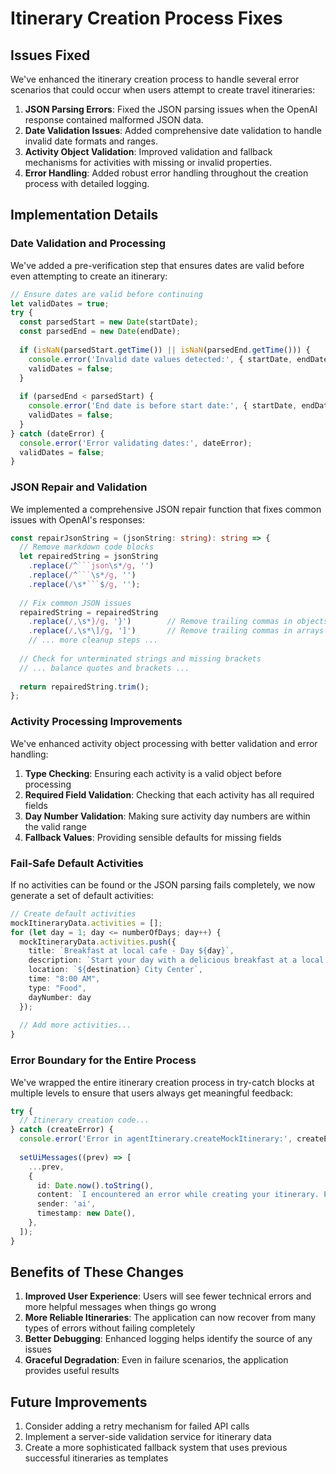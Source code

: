 # Itinerary Creation Process Fixes

## Issues Fixed

We've enhanced the itinerary creation process to handle several error scenarios that could occur when users attempt to create travel itineraries:

1. **JSON Parsing Errors**: Fixed the JSON parsing issues when the OpenAI response contained malformed JSON data.
2. **Date Validation Issues**: Added comprehensive date validation to handle invalid date formats and ranges.
3. **Activity Object Validation**: Improved validation and fallback mechanisms for activities with missing or invalid properties.
4. **Error Handling**: Added robust error handling throughout the creation process with detailed logging.

## Implementation Details

### Date Validation and Processing

We've added a pre-verification step that ensures dates are valid before even attempting to create an itinerary:

```typescript
// Ensure dates are valid before continuing
let validDates = true;
try {
  const parsedStart = new Date(startDate);
  const parsedEnd = new Date(endDate);
  
  if (isNaN(parsedStart.getTime()) || isNaN(parsedEnd.getTime())) {
    console.error('Invalid date values detected:', { startDate, endDate });
    validDates = false;
  }
  
  if (parsedEnd < parsedStart) {
    console.error('End date is before start date:', { startDate, endDate });
    validDates = false;
  }
} catch (dateError) {
  console.error('Error validating dates:', dateError);
  validDates = false;
}
```

### JSON Repair and Validation

We implemented a comprehensive JSON repair function that fixes common issues with OpenAI's responses:

```typescript
const repairJsonString = (jsonString: string): string => {
  // Remove markdown code blocks
  let repairedString = jsonString
    .replace(/^```json\s*/g, '')
    .replace(/^```\s*/g, '')
    .replace(/\s*```$/g, '');
    
  // Fix common JSON issues
  repairedString = repairedString
    .replace(/,\s*}/g, '}')        // Remove trailing commas in objects
    .replace(/,\s*\]/g, ']')       // Remove trailing commas in arrays
    // ... more cleanup steps ...
    
  // Check for unterminated strings and missing brackets
  // ... balance quotes and brackets ...
  
  return repairedString.trim();
};
```

### Activity Processing Improvements

We've enhanced activity object processing with better validation and error handling:

1. **Type Checking**: Ensuring each activity is a valid object before processing
2. **Required Field Validation**: Checking that each activity has all required fields
3. **Day Number Validation**: Making sure activity day numbers are within the valid range
4. **Fallback Values**: Providing sensible defaults for missing fields

### Fail-Safe Default Activities

If no activities can be found or the JSON parsing fails completely, we now generate a set of default activities:

```typescript
// Create default activities
mockItineraryData.activities = [];
for (let day = 1; day <= numberOfDays; day++) {
  mockItineraryData.activities.push({
    title: `Breakfast at local cafe - Day ${day}`,
    description: `Start your day with a delicious breakfast at a local cafe in ${destination}.`,
    location: `${destination} City Center`,
    time: "8:00 AM",
    type: "Food",
    dayNumber: day
  });
  
  // Add more activities...
}
```

### Error Boundary for the Entire Process

We've wrapped the entire itinerary creation process in try-catch blocks at multiple levels to ensure that users always get meaningful feedback:

```typescript
try {
  // Itinerary creation code...
} catch (createError) {
  console.error('Error in agentItinerary.createMockItinerary:', createError);
  
  setUiMessages((prev) => [
    ...prev,
    {
      id: Date.now().toString(),
      content: `I encountered an error while creating your itinerary. Please try again with different dates or destination.`,
      sender: 'ai',
      timestamp: new Date(),
    },
  ]);
}
```

## Benefits of These Changes

1. **Improved User Experience**: Users will see fewer technical errors and more helpful messages when things go wrong
2. **More Reliable Itineraries**: The application can now recover from many types of errors without failing completely
3. **Better Debugging**: Enhanced logging helps identify the source of any issues
4. **Graceful Degradation**: Even in failure scenarios, the application provides useful results

## Future Improvements

1. Consider adding a retry mechanism for failed API calls
2. Implement a server-side validation service for itinerary data
3. Create a more sophisticated fallback system that uses previous successful itineraries as templates 